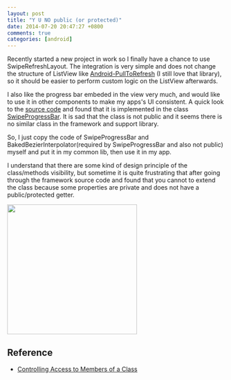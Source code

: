 ```yaml
---
layout: post
title: "Y U NO public (or protected)"
date: 2014-07-20 20:47:27 +0800
comments: true
categories: [android]
---
```


Recently started a new project in work so I finally have a chance to use SwipeRefreshLayout. The integration is very simple and does not change the structure of ListView like [Android-PullToRefresh](https://github.com/chrisbanes/android-pulltorefresh) (I still love that library), so it should be easier to perform custom logic on the ListView afterwards.

I also like the progress bar embeded in the view very much, and would like to use it in other components to make my apps's UI consistent. A quick look to the [source code](https://android.googlesource.com/platform/frameworks/support/+/refs/heads/master/v4/java/android/support/v4/widget/SwipeRefreshLayout.java) and found that it is implemented in the class [SwipeProgressBar](https://android.googlesource.com/platform/frameworks/support/+/refs/heads/master/v4/java/android/support/v4/widget/SwipeProgressBar.java). It is sad that the class is not public and it seems there is no similar class in the framework and support library. 

So, I just copy the code of SwipeProgressBar and BakedBezierInterpolator(required by SwipeProgressBar and also not public) myself and put it in my common lib, then use it in my app.

I understand that there are some kind of design principle of the class/methods visibility, but sometime it is quite frustrating that after going through the framework source code and found that you cannot to extend the class because some properties are private and does not have a public/protected getter.

<img src="{{root_url}}/images/posts/20140720/yuno.jpg" style="width:300px" />

## Reference

* [Controlling Access to Members of a Class](http://docs.oracle.com/javase/tutorial/java/javaOO/accesscontrol.html)
